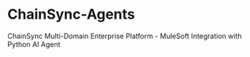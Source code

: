 # ChainSync-Agents
ChainSync Multi-Domain Enterprise Platform - MuleSoft Integration with Python AI Agent
